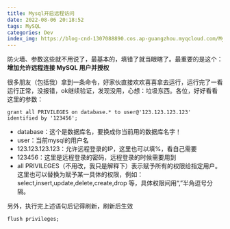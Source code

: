 ```yaml
---
title: Mysql开启远程访问
date: 2022-08-06 20:18:52
tags: MySQL
categories: Dev
index_img: https://blog-cnd-1307088890.cos.ap-guangzhou.myqcloud.com/MySQL.png
---
```


<!-- more -->

防火墙、参数这些就不用说了，最基本的，填错了就当眼瞎了。最重要的是这个：**增加允许远程连接 MySQL 用户并授权**

 

很多朋友（包括我）拿到一条命令，好家伙直接欢欢喜喜拿去运行，运行完了一看运行正常，没报错，ok继续验证，发现没用，心想：垃圾东西。各位，好好看看这里的参数：

```
grant all PRIVILEGES on database.* to user@'123.123.123.123' identified by '123456'; 
```

- database：这个是数据库名，要换成你当前用的数据库名字！
- user：当前mysql的用户名
- 123.123.123.123：允许远程登录的IP，这里也可以填%，看自己需要
- 123456：这里是远程登录的密码，远程登录的时候需要用到
- all PRIVILEGES（不用改，我只是解释下）表示赋予所有的权限给指定用户。这里也可以替换为赋予某一具体的权限，例如：select,insert,update,delete,create,drop 等，具体权限间用“,”半角逗号分隔。

 

另外，执行完上述语句后记得刷新，刷新后生效

```
flush privileges;
```

 
